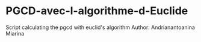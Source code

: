 # PGCD-avec-l-algorithme-d-Euclide
Script calculating the pgcd with euclid's algorithm
Author: Andrianantoanina Miarina
